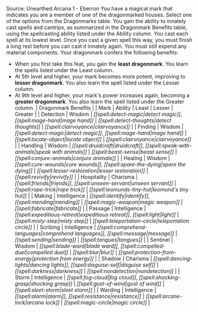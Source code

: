 Source: Unearthed Arcana 1 - Eberron
You have a magical mark that indicates you are a member of one of the dragonmarked houses. Select one of the options from the Dragonmarks table.
You gain the ability to innately cast spells and cantrips, as summarized in the Dragonmark Benefits table, using the spellcasting ability listed under the Ability column. You cast each spell at its lowest level. Once you cast a given spell this way, you must finish a long rest before you can cast it innately again. You must still expend any material components. Your dragonmark confers the following benefits:
* When you first take this feat, you gain the **least dragonmark**. You learn the spells listed under the Least column.
* At 5th level and higher, your mark becomes more potent, improving to **lesser dragonmark**. You also learn the spell listed under the Lesser column.
* At 9th level and higher, your mark's power increases again, becoming a **greater dragonmark**. You also learn the spell listed under the Greater column.
| Dragonmark Benefits |
| Mark | Ability | Least | Lesser | Greater |
| Detection | Wisdom | *[[spell:detect-magic|detect magic]]*, *[[spell:mage-hand|mage hand]]* | *[[spell:detect-thoughts|detect thoughts]]* | *[[spell:clairvoyance|clairvoyance]]* |
| Finding | Wisdom | *[[spell:detect-magic|detect magic]]*, *[[spell:mage-hand|mage hand]]* | *[[spell:locate-object|locate object]]* | *[[spell:clairvoyance|clairvoyance]]* |
| Handling | Wisdom | *[[spell:druidcraft|druidcraft]]*, *[[spell:speak-with-animals|speak with animals]]* | *[[spell:beast-sense|beast sense]]* | *[[spell:conjure-animals|conjure animals]]* |
| Healing | Wisdom | *[[spell:cure-wounds|cure wounds]]*, *[[spell:spare-the-dying|spare the dying]]* | *[[spell:lesser-restoration|lesser restoration]]* | *[[spell:revivify|revivify]]* |
| Hospitality | Charisma | *[[spell:friends|friends]]*, *[[spell:unseen-servant|unseen servant]]* | *[[spell:rope-trick|rope trick]]* | *[[spell:leomunds-tiny-hut|leomund's tiny hut]]* |
| Making | Intelligence | *[[spell:identify|identify]]*, *[[spell:mending|mending]]* | *[[spell:magic-weapon|magic weapon]]* | *[[spell:fabricate|fabricate]]* |
| Passage | Intelligence | *[[spell:expeditious-retreat|expeditious retreat]]*, *[[spell:light|light]]* | *[[spell:misty-step|misty step]]* | *[[spell:teleportation-circle|teleportation circle]]* |
| Scribing | Intelligence | *[[spell:comprehend-languages|comprehend languages]]*, *[[spell:message|message]]* | *[[spell:sending|sending]]* | *[[spell:tongues|tongues]]* |
| Sentinel | Wisdom | *[[spell:blade-ward|blade ward]]*, *[[spell:compelled-duel|compelled duel]]* | *[[spell:blur|blur]]* | *[[spell:protection-from-energy|protection from energy]]* |
| Shadow | Charisma | *[[spell:dancing-lights|dancing lights]]*, *[[spell:disguise-self|disguise self]]* | *[[spell:darkness|darkness]]* | *[[spell:nondetection|nondetection]]* |
| Storm | Intelligence | *[[spell:fog-cloud|fog cloud]]*, *[[spell:shocking-grasp|shocking grasp]]* | *[[spell:gust-of-wind|gust of wind]]* | *[[spell:sleet-storm|sleet storm]]* |
| Warding | Intelligence | *[[spell:alarm|alarm]]*, *[[spell:resistance|resistance]]* | *[[spell:arcane-lock|arcane lock]]* | *[[spell:magic-circle|magic circle]]* |